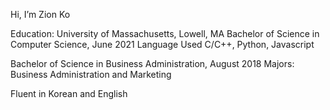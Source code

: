 Hi, I’m Zion Ko

Education:
  University of Massachusetts, Lowell, MA
  Bachelor of Science in Computer Science, June 2021 
  Language Used C/C++, Python, Javascript
  
  Bachelor of Science in Business Administration, August 2018 
  Majors: Business Administration and Marketing 

Fluent in Korean and English

